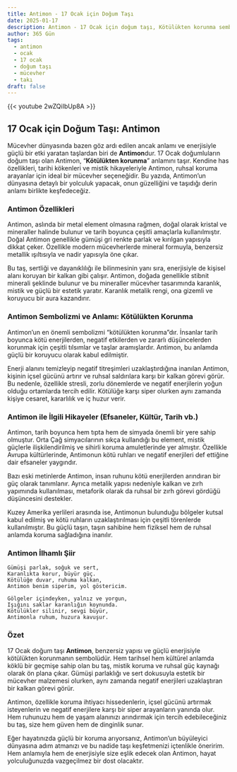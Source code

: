 ```yaml
---
title: Antimon - 17 Ocak için Doğum Taşı
date: 2025-01-17
description: Antimon - 17 Ocak için doğum taşı, Kötülükten korunma sembolü. Bu özel taşın derin anlamını öğrenin.
author: 365 Gün
tags:
  - antimon
  - ocak
  - 17 ocak
  - doğum taşı
  - mücevher
  - takı
draft: false
---
```


{{< youtube 2wZQiIbUp8A >}}

## 17 Ocak için Doğum Taşı: Antimon

Mücevher dünyasında bazen göz ardı edilen ancak anlamı ve enerjisiyle güçlü bir etki yaratan taşlardan biri de **Antimon**dur. 17 Ocak doğumluların doğum taşı olan Antimon, “**Kötülükten korunma**” anlamını taşır. Kendine has özellikleri, tarihi kökenleri ve mistik hikayeleriyle Antimon, ruhsal koruma arayanlar için ideal bir mücevher seçeneğidir. Bu yazıda, Antimon’un dünyasına detaylı bir yolculuk yapacak, onun güzelliğini ve taşıdığı derin anlamı birlikte keşfedeceğiz.

### Antimon Özellikleri

Antimon, aslında bir metal element olmasına rağmen, doğal olarak kristal ve mineraller halinde bulunur ve tarih boyunca çeşitli amaçlarla kullanılmıştır. Doğal Antimon genellikle gümüşi gri renkte parlak ve kırılgan yapısıyla dikkat çeker. Özellikle modern mücevherlerde mineral formuyla, benzersiz metallik ışıltısıyla ve nadir yapısıyla öne çıkar.

Bu taş, sertliği ve dayanıklılığı ile bilinmesinin yanı sıra, enerjisiyle de kişisel alanı koruyan bir kalkan gibi çalışır. Antimon, doğada genellikle stibnit minerali şeklinde bulunur ve bu mineraller mücevher tasarımında karanlık, mistik ve güçlü bir estetik yaratır. Karanlık metalik rengi, ona gizemli ve koruyucu bir aura kazandırır.

### Antimon Sembolizmi ve Anlamı: Kötülükten Korunma

Antimon’un en önemli sembolizmi “kötülükten korunma”dır. İnsanlar tarih boyunca kötü enerjilerden, negatif etkilerden ve zararlı düşüncelerden korunmak için çeşitli tılsımlar ve taşlar aramışlardır. Antimon, bu anlamda güçlü bir koruyucu olarak kabul edilmiştir.

Enerji alanını temizleyip negatif titreşimleri uzaklaştırdığına inanılan Antimon, kişinin içsel gücünü artırır ve ruhsal saldırılara karşı bir kalkan görevi görür. Bu nedenle, özellikle stresli, zorlu dönemlerde ve negatif enerjilerin yoğun olduğu ortamlarda tercih edilir. Kötülüğe karşı siper olurken aynı zamanda kişiye cesaret, kararlılık ve iç huzur verir.

### Antimon ile İlgili Hikayeler (Efsaneler, Kültür, Tarih vb.)

Antimon, tarih boyunca hem tıpta hem de simyada önemli bir yere sahip olmuştur. Orta Çağ simyacılarının sıkça kullandığı bu element, mistik güçlerle ilişkilendirilmiş ve sihirli koruma amuletlerinde yer almıştır. Özellikle Avrupa kültürlerinde, Antimonun kötü ruhları ve negatif enerjileri def ettiğine dair efsaneler yaygındır.

Bazı eski metinlerde Antimon, insan ruhunu kötü enerjilerden arındıran bir güç olarak tanımlanır. Ayrıca metalik yapısı nedeniyle kalkan ve zırh yapımında kullanılması, metaforik olarak da ruhsal bir zırh görevi gördüğü düşüncesini destekler.

Kuzey Amerika yerlileri arasında ise, Antimonun bulunduğu bölgeler kutsal kabul edilmiş ve kötü ruhların uzaklaştırılması için çeşitli törenlerde kullanılmıştır. Bu güçlü taşın, taşın sahibine hem fiziksel hem de ruhsal anlamda koruma sağladığına inanılır.

### Antimon İlhamlı Şiir

```
Gümüşi parlak, soğuk ve sert,  
Karanlıkta korur, büyür güç.  
Kötülüğe duvar, ruhuma kalkan,  
Antimon benim siperim, yol göstericim.  

Gölgeler içindeyken, yalnız ve yorgun,  
Işığını saklar karanlığın koynunda.  
Kötülükler silinir, sevgi büyür,  
Antimonla ruhum, huzura kavuşur.
```

### Özet

17 Ocak doğum taşı **Antimon**, benzersiz yapısı ve güçlü enerjisiyle kötülükten korunmanın sembolüdür. Hem tarihsel hem kültürel anlamda köklü bir geçmişe sahip olan bu taş, mistik koruma ve ruhsal güç kaynağı olarak ön plana çıkar. Gümüşi parlaklığı ve sert dokusuyla estetik bir mücevher malzemesi olurken, aynı zamanda negatif enerjileri uzaklaştıran bir kalkan görevi görür.

Antimon, özellikle koruma ihtiyacı hissedenlerin, içsel gücünü artırmak isteyenlerin ve negatif enerjilere karşı bir siper arayanların yanında olur. Hem ruhunuzu hem de yaşam alanınızı arındırmak için tercih edebileceğiniz bu taş, size hem güven hem de dinginlik sunar.

Eğer hayatınızda güçlü bir koruma arıyorsanız, Antimon’un büyüleyici dünyasına adım atmanızı ve bu nadide taşı keşfetmenizi içtenlikle öneririm. Hem anlamıyla hem de enerjisiyle size eşlik edecek olan Antimon, hayat yolculuğunuzda vazgeçilmez bir dost olacaktır.
